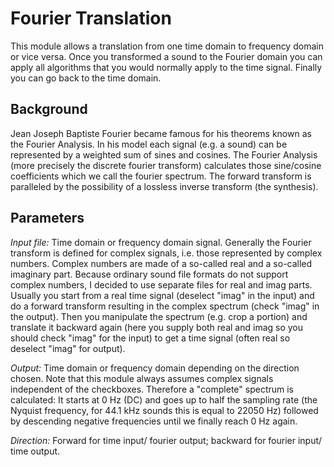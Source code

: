 # Fourier Translation

This module allows a translation from one time domain to frequency domain or vice versa. 
Once you transformed a sound to the Fourier domain you can apply all algorithms that you would normally
apply to the time signal. Finally you can go back to the time domain.

## Background

Jean Joseph Baptiste Fourier became famous for his theorems known as the Fourier Analysis. In his model each 
signal (e.g. a sound) can be represented by a weighted sum of sines and cosines. The Fourier Analysis
(more precisely the discrete fourier transform) calculates those sine/cosine coefficients which
we call the fourier spectrum. The forward transform is paralleled by the possibility of a
lossless inverse transform (the synthesis).

## Parameters

_Input file:_ Time domain or frequency domain signal. Generally the Fourier
transform is defined for complex signals, i.e. those represented by complex numbers. Complex numbers are made
of a so-called real and a so-called imaginary part. Because ordinary sound file formats do not support complex
numbers, I decided to use separate files for real and imag parts. Usually you start from a real time signal
(deselect "imag" in the input) and do a forward transform resulting in the complex spectrum (check "imag" in
the output). Then you manipulate the spectrum (e.g. crop a portion) and translate it backward again (here
you supply both real and imag so you should check "imag" for the input) to get a time signal (often real so
deselect "imag" for output).

_Output:_ Time domain or frequency domain depending on the direction chosen.
Note that this module always assumes complex signals independent of the checkboxes. Therefore a "complete"
spectrum is calculated: It starts at 0 Hz (DC) and goes up to half the sampling rate (the Nyquist frequency,
for 44.1 kHz sounds this is equal to 22050 Hz) followed by descending negative frequencies until we finally
reach 0 Hz again.

_Direction:_ Forward for time input/ fourier output; backward for fourier input/ time output.
